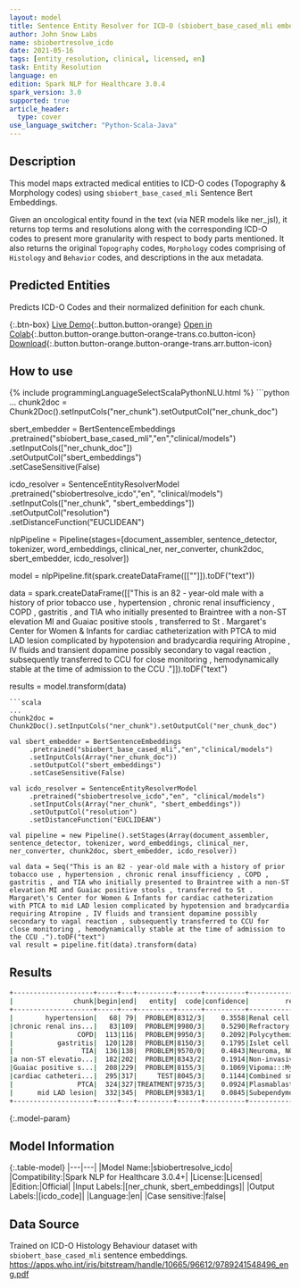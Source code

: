 ```yaml
---
layout: model
title: Sentence Entity Resolver for ICD-O (sbiobert_base_cased_mli embeddings)
author: John Snow Labs
name: sbiobertresolve_icdo
date: 2021-05-16
tags: [entity_resolution, clinical, licensed, en]
task: Entity Resolution
language: en
edition: Spark NLP for Healthcare 3.0.4
spark_version: 3.0
supported: true
article_header:
  type: cover
use_language_switcher: "Python-Scala-Java"
---
```


## Description

This model maps extracted medical entities to ICD-O codes (Topography & Morphology codes) using `sbiobert_base_cased_mli` Sentence Bert Embeddings.

Given an oncological entity found in the text (via NER models like ner_jsl), it returns top terms and resolutions along with the corresponding ICD-O codes to present more granularity with respect to body parts mentioned. It also returns the original `Topography` codes, `Morphology` codes comprising of `Histology` and `Behavior` codes, and descriptions in the aux metadata.

## Predicted Entities

Predicts ICD-O Codes and their normalized definition for each chunk.

{:.btn-box}
[Live Demo](https://nlp.johnsnowlabs.com/demo){:.button.button-orange}
[Open in Colab](https://colab.research.google.com/github/JohnSnowLabs/spark-nlp-workshop/blob/master/tutorials/Certification_Trainings/Healthcare/3.Clinical_Entity_Resolvers.ipynb){:.button.button-orange.button-orange-trans.co.button-icon}
[Download](https://s3.amazonaws.com/auxdata.johnsnowlabs.com/clinical/models/sbiobertresolve_icdo_en_3.0.4_3.0_1621191532225.zip){:.button.button-orange.button-orange-trans.arr.button-icon}

## How to use



<div class="tabs-box" markdown="1">
{% include programmingLanguageSelectScalaPythonNLU.html %}
```python
...
chunk2doc = Chunk2Doc().setInputCols("ner_chunk").setOutputCol("ner_chunk_doc")
 
sbert_embedder = BertSentenceEmbeddings\
     .pretrained("sbiobert_base_cased_mli","en","clinical/models")\
     .setInputCols(["ner_chunk_doc"])\
     .setOutputCol("sbert_embeddings")\
     .setCaseSensitive(False)
 
icdo_resolver = SentenceEntityResolverModel\
     .pretrained("sbiobertresolve_icdo","en", "clinical/models")\
     .setInputCols(["ner_chunk", "sbert_embeddings"]) \
     .setOutputCol("resolution")\
     .setDistanceFunction("EUCLIDEAN")

nlpPipeline = Pipeline(stages=[document_assembler, sentence_detector, tokenizer, word_embeddings, clinical_ner, ner_converter, chunk2doc, sbert_embedder, icdo_resolver])

model = nlpPipeline.fit(spark.createDataFrame([[""]]).toDF("text"))

data = spark.createDataFrame([["This is an 82 - year-old male with a history of prior tobacco use , hypertension , chronic renal insufficiency , COPD , gastritis , and TIA who initially presented to Braintree with a non-ST elevation MI and Guaiac positive stools , transferred to St . Margaret\'s Center for Women & Infants for cardiac catheterization with PTCA to mid LAD lesion complicated by hypotension and bradycardia requiring Atropine , IV fluids and transient dopamine possibly secondary to vagal reaction , subsequently transferred to CCU for close monitoring , hemodynamically stable at the time of admission to the CCU ."]]).toDF("text")

results = model.transform(data)
```
```scala
...
chunk2doc = Chunk2Doc().setInputCols("ner_chunk").setOutputCol("ner_chunk_doc")
 
val sbert_embedder = BertSentenceEmbeddings
     .pretrained("sbiobert_base_cased_mli","en","clinical/models")
     .setInputCols(Array("ner_chunk_doc"))
     .setOutputCol("sbert_embeddings")
     .setCaseSensitive(False)
 
val icdo_resolver = SentenceEntityResolverModel
     .pretrained("sbiobertresolve_icdo","en", "clinical/models")
     .setInputCols(Array("ner_chunk", "sbert_embeddings"))
     .setOutputCol("resolution")
     .setDistanceFunction("EUCLIDEAN")

val pipeline = new Pipeline().setStages(Array(document_assembler, sentence_detector, tokenizer, word_embeddings, clinical_ner, ner_converter, chunk2doc, sbert_embedder, icdo_resolver))

val data = Seq("This is an 82 - year-old male with a history of prior tobacco use , hypertension , chronic renal insufficiency , COPD , gastritis , and TIA who initially presented to Braintree with a non-ST elevation MI and Guaiac positive stools , transferred to St . Margaret\'s Center for Women & Infants for cardiac catheterization with PTCA to mid LAD lesion complicated by hypotension and bradycardia requiring Atropine , IV fluids and transient dopamine possibly secondary to vagal reaction , subsequently transferred to CCU for close monitoring , hemodynamically stable at the time of admission to the CCU .").toDF("text")
val result = pipeline.fit(data).transform(data)
```
</div>

## Results

```bash
+--------------------+-----+---+---------+------+----------+--------------------+--------------------+
|               chunk|begin|end|   entity|  code|confidence|         resolutions|               codes|
+--------------------+-----+---+---------+------+----------+--------------------+--------------------+
|        hypertension|   68| 79|  PROBLEM|8312/3|    0.3558|Renal cell carcin...|8312/3:::9964/3::...|
|chronic renal ins...|   83|109|  PROBLEM|9980/3|    0.5290|Refractory anemia...|9980/3:::8312/3::...|
|                COPD|  113|116|  PROBLEM|9950/3|    0.2092|Polycythemia vera...|9950/3:::8141/3::...|
|           gastritis|  120|128|  PROBLEM|8150/3|    0.1795|Islet cell carcin...|8150/3:::8153/3::...|
|                 TIA|  136|138|  PROBLEM|9570/0|    0.4843|Neuroma, NOS:::Ca...|9570/0:::8692/3::...|
|a non-ST elevatio...|  182|202|  PROBLEM|8343/2|    0.1914|Non-invasive EFVP...|8343/2:::9150/0::...|
|Guaiac positive s...|  208|229|  PROBLEM|8155/3|    0.1069|Vipoma:::Myeloid ...|8155/3:::9930/3::...|
|cardiac catheteri...|  295|317|     TEST|8045/3|    0.1144|Combined small ce...|8045/3:::9705/3::...|
|                PTCA|  324|327|TREATMENT|9735/3|    0.0924|Plasmablastic lym...|9735/3:::9365/3::...|
|      mid LAD lesion|  332|345|  PROBLEM|9383/1|    0.0845|Subependymoma:::D...|9383/1:::8806/3::...|
+--------------------+-----+---+---------+------+----------+--------------------+--------------------+
```

{:.model-param}
## Model Information

{:.table-model}
|---|---|
|Model Name:|sbiobertresolve_icdo|
|Compatibility:|Spark NLP for Healthcare 3.0.4+|
|License:|Licensed|
|Edition:|Official|
|Input Labels:|[ner_chunk, sbert_embeddings]|
|Output Labels:|[icdo_code]|
|Language:|en|
|Case sensitive:|false|

## Data Source

Trained on ICD-O Histology Behaviour dataset with ``sbiobert_base_cased_mli`` sentence embeddings.
https://apps.who.int/iris/bitstream/handle/10665/96612/9789241548496_eng.pdf